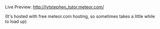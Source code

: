 Live Preview: http://lytstephen_tutor.meteor.com/

(It's hosted with free meteor.com hosting, so sometimes takes a little while to load up)
